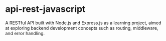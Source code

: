 # api-rest-javascript
A RESTful API built with Node.js and Express.js as a learning project, aimed at exploring backend development concepts such as routing, middleware, and error handling.
